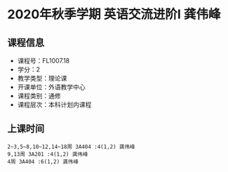 # 2020年秋季学期 英语交流进阶I 龚伟峰






## 课程信息

- 课程号：FL1007.18
- 学分：2
- 教学类型：理论课
- 开课单位：外语教学中心
- 课程类别：通修
- 课程层次：本科计划内课程

## 上课时间

```
2~3,5~8,10~12,14~18周 3A404 :4(1,2) 龚伟峰
9,13周 3A201 :4(1,2) 龚伟峰
4周 3A404 :6(1,2) 龚伟峰
```

